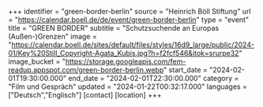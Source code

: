 +++
identifier = "green-border-berlin"
source = "Heinrich Böll Stiftung"
url = "https://calendar.boell.de/de/event/green-border-berlin"
type = "event"
title = "GREEN BORDER"
subtitle = "Schutzsuchende an Europas (Außen-)Grenzen"
image = "https://calendar.boell.de/sites/default/files/styles/16d9_large/public/2024-01/Key%20Still_Copyright-Agata_Kubis.jpg?h=f2fcf546&itok=srurpe32"
image_bucket = "https://storage.googleapis.com/fem-readup.appspot.com/green-border-berlin.webp"
start_date = "2024-02-01T19:30:00.000"
end_date = "2024-02-01T22:30:00.000"
category = "Film und Gespräch"
updated = "2024-01-22T00:32:17.000"
languages = ["Deutsch","Englisch"]
[contact]
[location]
+++